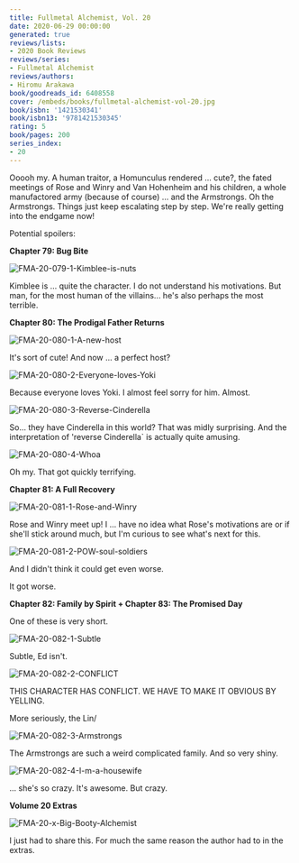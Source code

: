 ```yaml
---
title: Fullmetal Alchemist, Vol. 20
date: 2020-06-29 00:00:00
generated: true
reviews/lists:
- 2020 Book Reviews
reviews/series:
- Fullmetal Alchemist
reviews/authors:
- Hiromu Arakawa
book/goodreads_id: 6408558
cover: /embeds/books/fullmetal-alchemist-vol-20.jpg
book/isbn: '1421530341'
book/isbn13: '9781421530345'
rating: 5
book/pages: 200
series_index:
- 20
---
```

Ooooh my. A human traitor, a Homunculus rendered ... cute?, the fated meetings of Rose and Winry and Van Hohenheim and his children, a whole manufactored army (because of course) ... and the Armstrongs. Oh the Armstrongs. Things just keep escalating step by step. We're really getting into the endgame now!  

Potential spoilers:  

<!--more-->

 **Chapter 79: Bug Bite**  

![FMA-20-079-1-Kimblee-is-nuts](/embeds/books/attachments/fma-20-079-1-kimblee-is-nuts.png)  

Kimblee is ... quite the character. I do not understand his motivations. But man, for the most human of the villains... he's also perhaps the most terrible.  

**Chapter 80: The Prodigal Father Returns**  

![FMA-20-080-1-A-new-host](/embeds/books/attachments/fma-20-080-1-a-new-host.png)  

It's sort of cute! And now ... a perfect host?  

![FMA-20-080-2-Everyone-loves-Yoki](/embeds/books/attachments/fma-20-080-2-everyone-loves-yoki.png)  

Because everyone loves Yoki. I almost feel sorry for him. Almost.  

![FMA-20-080-3-Reverse-Cinderella](/embeds/books/attachments/fma-20-080-3-reverse-cinderella.png)  

So... they have Cinderella in this world? That was midly surprising. And the interpretation of 'reverse Cinderella` is actually quite amusing.  

![FMA-20-080-4-Whoa](/embeds/books/attachments/fma-20-080-4-whoa.png)  

Oh my. That got quickly terrifying.  

**Chapter 81: A Full Recovery**  

![FMA-20-081-1-Rose-and-Winry](/embeds/books/attachments/fma-20-081-1-rose-and-winry.png)  

Rose and Winry meet up! I ... have no idea what Rose's motivations are or if she'll stick around much, but I'm curious to see what's next for this.  

![FMA-20-081-2-POW-soul-soldiers](/embeds/books/attachments/fma-20-081-2-pow-soul-soldiers.png)  

And I didn't think it could get even worse.  

It got worse.  

**Chapter 82: Family by Spirit + Chapter 83: The Promised Day**  

One of these is very short.  

![FMA-20-082-1-Subtle](/embeds/books/attachments/fma-20-082-1-subtle.png)  

Subtle, Ed isn't.  

![FMA-20-082-2-CONFLICT](/embeds/books/attachments/fma-20-082-2-conflict.png)  

THIS CHARACTER HAS CONFLICT. WE HAVE TO MAKE IT OBVIOUS BY YELLING.  

More seriously, the Lin/  

![FMA-20-082-3-Armstrongs](/embeds/books/attachments/fma-20-082-3-armstrongs.png)  

The Armstrongs are such a weird complicated family. And so very shiny.  

![FMA-20-082-4-I-m-a-housewife](/embeds/books/attachments/fma-20-082-4-i-m-a-housewife.png)  

... she's so crazy. It's awesome. But crazy.  

**Volume 20 Extras**  

![FMA-20-x-Big-Booty-Alchemist](/embeds/books/attachments/fma-20-x-big-booty-alchemist.png)  

I just had to share this. For much the same reason the author had to in the extras.